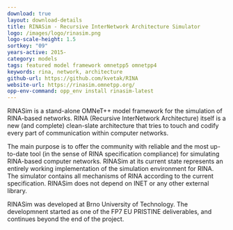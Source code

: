 ```yaml
---
download: true
layout: download-details
title: RINASim - Recursive InterNetwork Architecture Simulator
logo: /images/logo/rinasim.png
logo-scale-height: 1.5
sortkey: "09"
years-active: 2015-
category: models
tags: featured model framework omnetpp5 omnetpp4
keywords: rina, network, architecture
github-url: https://github.com/kvetak/RINA
website-url: https://rinasim.omnetpp.org/
opp-env-command: opp_env install rinasim-latest
---
```


RINASim is a stand-alone OMNeT++ model framework for the simulation of
RINA-based networks. RINA (Recursive InterNetwork Architecture) itself
is a new (and complete) clean-slate architecture that tries to touch
and codify every part of communication within computer networks.

The main purpose is to offer the community with reliable and the most up-to-date
tool (in the sense of RINA specification compliance) for simulating RINA-based
computer networks. RINASim at its current state represents an entirely working
implementation of the simulation environment for RINA. The simulator contains
all mechanisms of RINA according to the current specification.
RINASim does not depend on INET or any other external library.

RINASim was developed at Brno University of Technology. The developmnent
started as one of the FP7 EU PRISTINE deliverables, and continues beyond
the end of the project.
